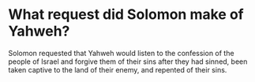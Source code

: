 # What request did Solomon make of Yahweh?

Solomon requested that Yahweh would listen to the confession of the people of Israel and forgive them of their sins after they had sinned, been taken captive to the land of their enemy, and repented of their sins.
